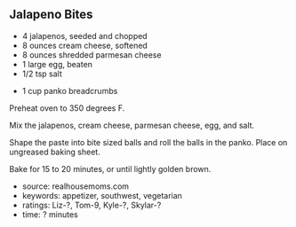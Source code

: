 Jalapeno Bites
--------------

- 4 jalapenos, seeded and chopped
- 8 ounces cream cheese, softened
- 8 ounces shredded parmesan cheese
- 1 large egg, beaten
- 1/2 tsp salt
<!-- -->
- 1 cup panko breadcrumbs

Preheat oven to 350 degrees F.

Mix the jalapenos, cream cheese, parmesan cheese, egg, and salt.

Shape the paste into bite sized balls and roll the balls in the panko.
Place on ungreased baking sheet.

Bake for 15 to 20 minutes, or until lightly golden brown.

- source: realhousemoms.com
- keywords: appetizer, southwest, vegetarian
- ratings: Liz-?, Tom-9, Kyle-?, Skylar-?
- time: ? minutes
